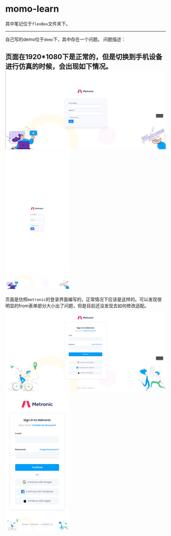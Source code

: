 # momo-learn

其中笔记位于`flexBox`文件夹下。

---

自己写的demo位于`demo`下，其中存在一个问题。
问题描述：

页面在1920*1080下是正常的，但是切换到手机设备进行仿真的时候，会出现如下情况。
<img alt="img.png" src="demo/img/img_1.png" width="600"/>
<img alt="img.png" src="demo/img/img_2.png" width="200"/>
---
页面是仿照`metronic`的登录界面编写的，正常情况下应该是这样的。可以发现很明显的from表单部分大小出了问题，但是目前还没发现去如何修改适配。

<img alt="img_1.png" src="img_1.png" width="600"/>
<img alt="img.png" src="img.png" width="200"/>